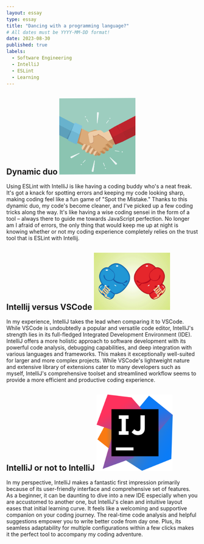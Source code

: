 ```yaml
---
layout: essay
type: essay
title: "Dancing with a programming language?"
# All dates must be YYYY-MM-DD format!
date: 2023-08-30
published: true
labels:
  - Software Engineering
  - IntelliJ
  - ESLint
  - Learning
---
```


## Dynamic duo <img width="200px" class="rounded float-start pe-4" src="../img/difficulty/handshake.jpg">

Using ESLint with IntelliJ is like having a coding buddy who's a neat freak. It's got a knack for spotting errors and keeping my code looking sharp, making coding feel like a fun game of "Spot the Mistake." Thanks to this dynamic duo, my code's become cleaner, and I've picked up a few coding tricks along the way. It's like having a wise coding sensei in the form of a tool – always there to guide me towards JavaScript perfection. No longer am I afraid of errors, the only thing that would keep me up at night is knowing whether or not my coding experience completely relies on the trust tool that is ESLint with Intellij.

## Intellij versus VSCode <img width="200px" class="rounded float-start pe-4" src="../img/difficulty/boxing.jpg">

In my experience, IntelliJ takes the lead when comparing it to VSCode. While VSCode is undoubtedly a popular and versatile code editor, IntelliJ's strength lies in its full-fledged Integrated Development Environment (IDE). IntelliJ offers a more holistic approach to software development with its powerful code analysis, debugging capabilities, and deep integration with various languages and frameworks. This makes it exceptionally well-suited for larger and more complex projects. While VSCode's lightweight nature and extensive library of extensions cater to many developers such as myself, IntelliJ's comprehensive toolset and streamlined workflow seems to provide a more efficient and productive coding experience. 

## IntelliJ or not to IntelliJ <img width="200px" class="rounded float-start pe-4" src="../img/difficulty/intellij.png">

In my perspective, IntelliJ makes a fantastic first impression primarily because of its user-friendly interface and comprehensive set of features. As a beginner, it can be daunting to dive into a new IDE especially when you are accustomed to another one, but IntelliJ's clean and intuitive layout eases that initial learning curve. It feels like a welcoming and supportive companion on your coding journey. The real-time code analysis and helpful suggestions empower you to write better code from day one. Plus, its seamless adaptability for multiple configurations within a few clicks makes it the perfect tool to accompany my coding adventure.
